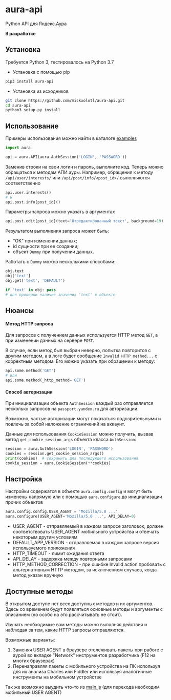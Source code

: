 # aura-api

Python API для Яндекс.Аура

**В разработке**


## Установка
Требуется Python 3, тестировалось на Python 3.7

* Установка с помощью pip
```bash
pip3 install aura-api
```

* Установка из исходников
```bash
git clone https://github.com/mickxolotl/aura-api.git
cd aura-api
python3 setup.py install
```

## Использование

Примеры использования можно найти в каталоге [examples](https://github.com/mickxolotl/aura-api/tree/master/examples)

```python
import aura

api = aura.API(aura.AuthSession('LOGIN', 'PASSWORD'))
```

Заменив строки на свои логин и пароль, выполните код.
Теперь можно обращаться к методам АПИ ауры.
Например, обращения к методу `/api/user/interests/` или `/api/post/info/<post_id>/` выполняются соответственно
```python
api.user.interests()
# и
api.post.info[post_id]()
```

Параметры запроса можно указать в аргументах
```python
api.post.edit[post_id](text='Отредактированный текст', background=19)
```

Результатом выполнения запроса может быть:
* "OK" при изменении данных;
* id сущности при ее создании;
* объект `Dummy` при получении данных.

Работать с `Dummy` можно несколькими способами:
```python
obj.text
obj['text']
obj.get('text', 'DEFAULT')

if 'text' in obj: pass
# для проверки наличия значения 'text' в объекте
```

## Нюансы

#### Метод HTTP запроса
Для запросов с получением данных используется HTTP метод `GET`, а при изменении данных на сервере `POST`.

В случае, если метод был выбран неверно, попытка повторится с другим методом, 
а в логе будет сообщение `Invalid HTTP method...` с корректным методом.
Его можно указать при обращении к методу:
```python
api.some.method('GET')
# или
api.some.method(_http_method='GET')
```

#### Способ авторизации
При инициализации объекта `AuthSession` каждый раз отправляется несколько запросов
на `passport.yandex.ru` для авторизации.

Возможно, частые авторизации могут показаться подозрительными и повлечь за собой
наложение ограничений на аккаунт.

Данные для использования `CookieSession` можно получить, вызвав метод `get_cookie_session_args` 
объекта класса `AuthSession`:

```python
session = aura.AuthSession('LOGIN', 'PASSWORD')
cookies = session.get_cookie_session_args()
print(cookies)  # сохранить для последующего использования
cookie_session = aura.CookieSession(**cookies)
```

## Настройка
Настройки содержатся в объекте `aura.config.config` и могут быть 
изменены напрямую или с помощью `aura.configure` до инициализации прочих объектов
```python
aura.config.config.USER_AGENT = 'Mozilla/5.0 ...'
aura.configure(USER_AGENT='Mozilla/5.0 ...', API_DELAY=0)
```
* USER_AGENT - отправляемый в каждом запросе заголовок, должен соответствовать USER_AGENT 
мобильного устройства и отвечать некоторым другим условиям
* DEFAULT_APP_VERSION - отправляемая в каждом запросе версия используемого приложения 
* HTTP_TIMEOUT - лимит ожидания ответа
* API_DELAY - задержка между повторными запросами
* HTTP_METHOD_CORRECTION - при ошибке Invalid action пробовать с альтернативным HTTP методом,
 за исключением случаев, когда метод указан вручную

## Доступные методы
В открытом доступе нет всех доступных методов и их аргументов.
Здесь со временем будут появляться основные методы и аргументы с описанием 
(но особо на это рассчитывать не стоит).

Изучать необходимые вам методы можно выполняя действия и наблюдая за тем, какие HTTP запросы 
отправляются.

Возможные варианты:
1. Заменяя USER AGENT в браузере отслеживать пакеты при работе с аурой во вкладке "Network" инструментов разработчика
(F12 на многих браузерах)
2. Перенаправляя пакеты с мобильного устройства на ПК используя для их анализа Charles или Fiddler или используя
аналогичные инструменты на мобильном устройстве

Так же возможно выудить что-то из [main.js](https://yandex.ru/aura/static/js/main.8863655d.js) (для перехода 
необходим мобильный USER AGENT)
